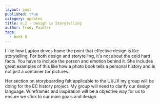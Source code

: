 ```yaml
---
layout: post
published: true
category: updates
title: 8.2 - Design is Storytelling
author: Trudy Painter
tags:
  - Week 8
---
```

I like how Lupton drives home the point that effective design is like storytelling. For both design and storytelling, it's not about the cold hard facts. You have to include the person and emotion behind it. She includes great examples of this like how a photo book tells a personal history and is not just a container for pictures.

Her section on storyboarding felt applicable to the UI/UX my group will be doing for the EC history project. My group will need to clarify our design language. Wireframes and inspiration will be a objective way for us to ensure we stick to our main goals and design. 